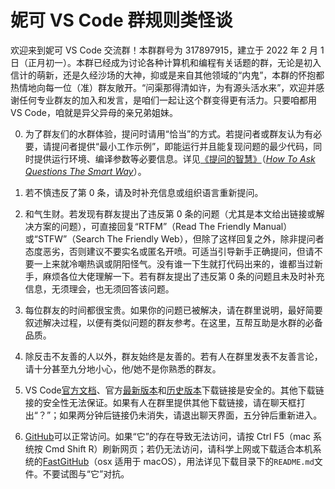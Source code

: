 # 妮可 VS Code 群规则类怪谈

欢迎来到妮可 VS Code 交流群！本群群号为 317897915，建立于 2022 年 2 月 1 日（正月初一）。本群已经成为讨论各种计算机和编程有关话题的群，无论是初入信计的萌新，还是久经沙场的大神，抑或是来自其他领域的“内鬼”，本群的怀抱都热情地向每一位（准）群友敞开。“问渠那得清如许，为有源头活水来”，欢迎并感谢任何专业群友的加入和发言，是咱们一起让这个群变得更有活力。只要咱都用 VS Code，咱就是异父异母的亲兄弟姐妹。

0. 为了群友们的水群体验，提问时请用“恰当”的方式。若提问者或群友认为有必要，请提问者提供“最小工作示例”，即能运行并且能复现问题的最少代码，同时提供运行环境、编译参数等必要信息。详见[《提问的智慧》](https://lug.ustc.edu.cn/wiki/doc/smart-questions/)（_[How To Ask Questions The Smart Way](http://www.catb.org/~esr/faqs/smart-questions.html)_）。

1. 若不慎违反了第 0 条，请及时补充信息或组织语言重新提问。

1. 和气生财。若发现有群友提出了违反第 0 条的问题（尤其是本文给出链接或解决方案的问题），可直接回复“RTFM”（Read The Friendly Manual）或“STFW”（Search The Friendly Web），但除了这样回复之外，除非提问者态度恶劣，否则建议不要实名或匿名开喷。可适当引导新手正确提问，但请不要一上来就冷嘲热讽或阴阳怪气。没有谁一下生就打代码出来的，谁都当过新手，麻烦各位大佬理解一下。若有群友提出了违反第 0 条的问题且未及时补充信息，无须理会，也无须回答该问题。

1. 每位群友的时间都很宝贵。如果你的问题已被解决，请在群里说明，最好简要叙述解决过程，以便有类似问题的群友参考。在这里，互帮互助是水群的必备品质。

1. 除反击不友善的人以外，群友始终是友善的。若有人在群里发表不友善言论，请十分甚至九分地小心，他/她不是你熟悉的群友。

1. VS Code[官方文档](https://code.visualstudio.com/docs)、官方[最新版本](https://code.visualstudio.com/downloads)和[历史版本](https://code.visualstudio.com/updates)下载链接是安全的。其他下载链接的安全性无法保证。如果有人在群里提供其他下载链接，请在聊天框打出“？”；如果两分钟后链接仍未消失，请退出聊天界面，五分钟后重新进入。

1. [GitHub](https://github.com)可以正常访问。如果“它”的存在导致无法访问，请按 Ctrl F5（mac 系统按 Cmd Shift R）刷新网页；若仍无法访问，请科学上网或下载适合本机系统的[FastGitHub](https://cloud.tsinghua.edu.cn/d/df482a15afb64dfeaff8/)（osx 适用于 macOS），用法详见下载目录下的`README.md`文件。不要试图与“它”对抗。
